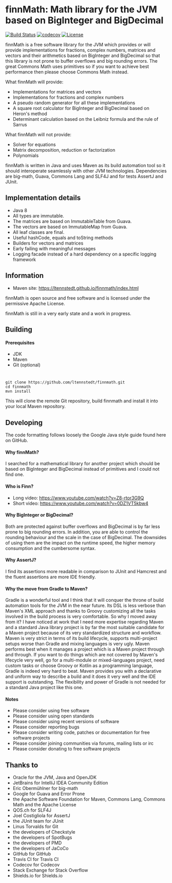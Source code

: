 # finnMath: Math library for the JVM based on BigInteger and BigDecimal

[![Build Status](https://travis-ci.org/ltennstedt/finnmath.svg?branch=master)](https://travis-ci.org/ltennstedt/finnmath)
[![codecov](https://codecov.io/gh/ltennstedt/finnmath/branch/master/graph/badge.svg)](https://codecov.io/gh/ltennstedt/finnmath)
[![License](https://img.shields.io/badge/license-Apache%20License%202.0-blue.svg)](http://shields.io)

finnMath is a free software library for the JVM which provides or will provide implementations for fractions, 
complex numbers, matrices and vectors and their arithmetics based on BigInteger and BigDecimal so that this 
library is not prone to buffer overflows and big rounding errors. The great Commons Math uses primitives 
so if you want to achieve best performance then please choose Commons Math instead.

What finnMath will provide:
* Implementations for matrices and vectors
* Implementations for fractions and complex numbers
* A pseudo random generator for all these implementations
* A square root calculator for BigInteger and BigDecimal based on Heron's method
* Determinant calculation based on the Leibniz formula and the rule of Sarrus

What finnMath will not provide:
* Solver for equations
* Matrix decomposition, reduction or factorization
* Polynomials

finnMath is written in Java and uses Maven as its build automation tool so it should interoperate seamlessly with 
other JVM technologies. Dependencies are big-math, Guava, Commons Lang and SLF4J and for tests AssertJ and JUnit.

## Implementation details
* Java 8
* All types are immutable.
* The matrices are based on ImmutableTable from Guava.
* The vectors are based on ImmutableMap from Guava.
* All leaf classes are final.
* Useful hashCode, equals and toString methods
* Builders for vectors and matrices
* Early failing with meaningful messages
* Logging facade instead of a hard dependency on a specific logging framework

## Information
* Maven site: https://ltennstedt.github.io/finnmath/index.html

finnMath is open source and free software and is licensed under the permissive Apache License.

finnMath is still in a very early state and a work in progress.

## Building

#### Prerequisites
* JDK
* Maven
* Git (optional)
#
    git clone https://github.com/ltennstedt/finnmath.git
    cd finnmath
    mvn install

This will clone the remote Git repository, build finnmath and install it into your local Maven repository.

## Developing

The code formatting follows loosely the Google Java style guide found here on GitHub.    

#### Why finnMath?
I searched for a mathematical library for another project which should be based on BigInteger and BigDecimal instead 
of primitives and I could not find one.

#### Who is Finn?
* Long video: https://www.youtube.com/watch?v=Z8-rtor3G9Q
* Short video: https://www.youtube.com/watch?v=0DZ1VT5kbw4

#### Why BigInteger or BigDecimal?
Both are protected against buffer overflows and BigDecimal is by far less prone to big rounding errors. In addition, 
you are able to control the rounding behaviour and the scale in the case of BigDecimal. The downsides of using them 
are the impact on the runtime speed, the higher memory consumption and the cumbersome syntax. 

#### Why AssertJ?
I find its assertions more readable in comparison to JUnit and Hamcrest and the fluent assertions are more IDE 
friendly.

#### Why the move from Gradle to Maven?
Gradle is a wonderful tool and I think that it will conquer the throne of build automation tools for the JVM in the 
near future. Its DSL is less verbose than Maven's XML approach and thanks to Groovy customizing all the tasks involved in 
the build process is very comfortable. So why I moved away from it? I have noticed at work that I need more expertise 
regarding Maven and a standard Java library project is by far the most suitable candidate for a Maven project because 
of its very standardized structure and workflow. Maven is very strict in terms of its build lifecycle, supports 
multi-project setups worse than Gradle and mixing languages is very ugly. Maven performs best when it manages a 
project which is a Maven project through and through. If you want to do things which are not covered by Maven's 
lifecycle very well, go for a multi-module or mixed-languages project, need custom tasks or choose Groovy or Kotlin as
a programming language, Gradle is indeed very hard to beat. Maven provides you with a declarative and uniform way to 
describe a build and it does it very well and the IDE support is outstanding. The flexibility and power of Gradle is 
not needed for a standard Java project like this one. 

#### Notes
* Please consider using free software
* Please consider using open standards
* Please consider using recent versions of software
* Please consider reporting bugs
* Please consider writing code, patches or documentation for free software projects
* Please consider joining communities via forums, mailing lists or irc
* Please consider donating to free software projects


## Thanks to
* Oracle for the JVM, Java and OpenJDK
* JetBrains for IntelliJ IDEA Community Edition
* Eric Obermühlner for big-math
* Google for Guava and Error Prone
* the Apache Software Foundation for Maven, Commons Lang, Commons Math and the Apache License
* QOS.ch for SLF4J 
* Joel Costigliola for AssertJ
* the JUnit team for JUnit
* Linus Torvalds for Git
* the developers of Checkstyle
* the developers of SpotBugs
* the developers of PMD
* the developers of JaCoCo
* GitHub for GitHub
* Travis CI for Travis CI
* Codecov for Codecov
* Stack Exchange for Stack Overflow
* Shields.io for Shields.io
